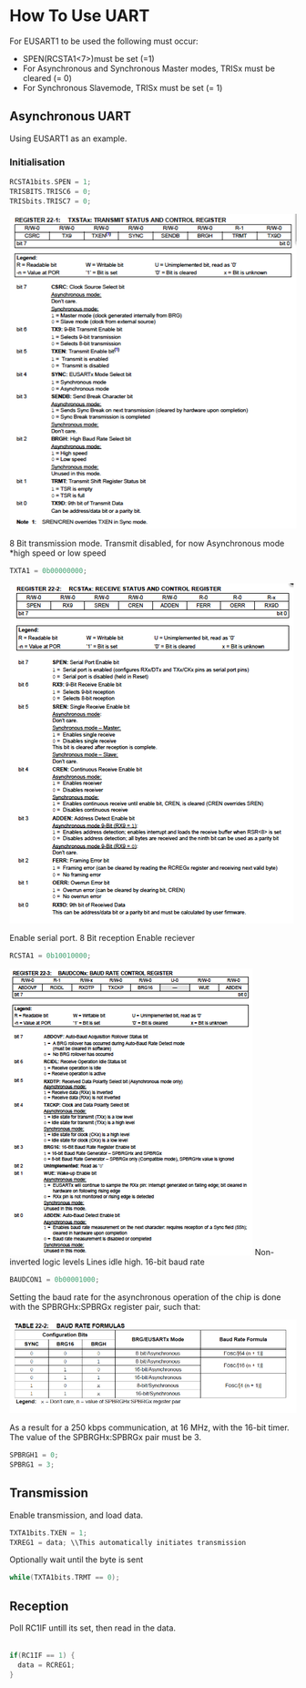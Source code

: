 How To Use UART
===============

For EUSART1 to be used the following must occur:
- SPEN(RCSTA1<7>)must be set (=1)
- For Asynchronous and Synchronous Master modes, TRISx<x> must be cleared (= 0)
- For Synchronous Slavemode, TRISx<x> must be set (= 1)

Asynchronous UART
-----------------

Using EUSART1 as an example.


### Initialisation ###

```c
RCSTA1bits.SPEN = 1;
TRISBITS.TRISC6 = 0;
TRISbits.TRISC7 = 0;
```

![TXTAx](https://github.com/Curtin-Motorsport-Team/electrical-libraries/raw/master/src/uart/TXTAx.png)

8 Bit transmission mode.
Transmit disabled, for now
Asynchronous mode
*high speed or low speed

```c
TXTA1 = 0b00000000;
```

![RCSTAx](https://github.com/Curtin-Motorsport-Team/electrical-libraries/raw/master/src/uart/RCSTAx.png)

Enable serial port.
8 Bit reception
Enable reciever

```c
RCSTA1 = 0b10010000;
```

![BAUDCONx](https://github.com/Curtin-Motorsport-Team/electrical-libraries/raw/master/src/uart/BAUDCONx.png)
Non-inverted logic levels
Lines idle high.
16-bit baud rate
```c
BAUDCON1 = 0b00001000;
```

Setting the baud rate for the asynchronous operation of the chip is done with the SPBRGHx:SPBRGx register pair, such that:

![Baud Table](https://github.com/Curtin-Motorsport-Team/electrical-libraries/raw/master/src/uart/baudTable.png)

As a result for a 250 kbps communication, at 16 MHz, with the 16-bit timer. The value of the SPBRGHx:SPBRGx pair must be 3.

```c
SPBRGH1 = 0;
SPBRG1 = 3;
```


Transmission
------------

Enable transmission, and load data.

```c
TXTA1bits.TXEN = 1;
TXREG1 = data; \\This automatically initiates transmission
```

Optionally wait until the byte is sent

```c
while(TXTA1bits.TRMT == 0);
```


Reception
---------

Poll RC1IF untill its set, then read in the data.

```c

if(RC1IF == 1) {
  data = RCREG1;
}
```
